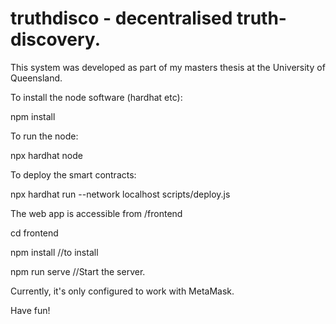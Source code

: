 # truthdisco - decentralised truth-discovery.

This system was developed as part of my masters thesis at the University of Queensland.


To install the node software (hardhat etc):

npm install

To run the node: 

npx hardhat node

To deploy the smart contracts: 

npx hardhat run --network localhost scripts/deploy.js


The web app is accessible from /frontend

cd frontend

npm install //to install

npm run serve //Start the server. 

Currently, it's only configured to work with MetaMask.  

Have fun!

